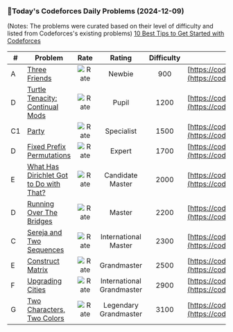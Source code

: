 ### 🌟Today's Codeforces Daily Problems (2024-12-09)
(Notes: The problems were curated based on their level of difficulty and listed from Codeforces's existing problems)
[10 Best Tips to Get Started with Codeforces](https://github.com/ika9810/Codeforces-Daily-Problems/blob/main/10%20Best%20Tips%20to%20Get%20Started%20with%20Codeforces.md)

| # | Problem | Rate| Rating | Difficulty | Contest |
|---| ----- | :--------: | :----------: | :----------: | ---------- |
|A|[Three Friends](https://codeforces.com/contest/1272/problem/A)|![Rate](https://img.shields.io/badge/Newbie-900-lightgrey)|Newbie|900|[https://codeforces.com/contest/1272](https://codeforces.com/contest/1272)|
|D|[Turtle Tenacity: Continual Mods](https://codeforces.com/contest/1933/problem/D)|![Rate](https://img.shields.io/badge/Pupil-1200-brightgreen)|Pupil|1200|[https://codeforces.com/contest/1933](https://codeforces.com/contest/1933)|
|C1|[Party](https://codeforces.com/contest/177/problem/C1)|![Rate](https://img.shields.io/badge/Specialist-1500-9cf)|Specialist|1500|[https://codeforces.com/contest/177](https://codeforces.com/contest/177)|
|D|[Fixed Prefix Permutations](https://codeforces.com/contest/1792/problem/D)|![Rate](https://img.shields.io/badge/Expert-1700-blue)|Expert|1700|[https://codeforces.com/contest/1792](https://codeforces.com/contest/1792)|
|E|[What Has Dirichlet Got to Do with That?](https://codeforces.com/contest/39/problem/E)|![Rate](https://img.shields.io/badge/Candidate%20Master-2000-blueviolet)|Candidate Master|2000|[https://codeforces.com/contest/39](https://codeforces.com/contest/39)|
|D|[Running Over The Bridges](https://codeforces.com/contest/730/problem/D)|![Rate](https://img.shields.io/badge/Master-2200-orange)|Master|2200|[https://codeforces.com/contest/730](https://codeforces.com/contest/730)|
|C|[Sereja and Two Sequences](https://codeforces.com/contest/425/problem/C)|![Rate](https://img.shields.io/badge/International%20Master-2300-orange)|International Master|2300|[https://codeforces.com/contest/425](https://codeforces.com/contest/425)|
|E|[Construct Matrix](https://codeforces.com/contest/1917/problem/E)|![Rate](https://img.shields.io/badge/Grandmaster-2500-red)|Grandmaster|2500|[https://codeforces.com/contest/1917](https://codeforces.com/contest/1917)|
|F|[Upgrading Cities](https://codeforces.com/contest/1062/problem/F)|![Rate](https://img.shields.io/badge/International%20Grandmaster-2900-red)|International Grandmaster|2900|[https://codeforces.com/contest/1062](https://codeforces.com/contest/1062)|
|G|[Two Characters, Two Colors](https://codeforces.com/contest/1895/problem/G)|![Rate](https://img.shields.io/badge/Legendary%20Grandmaster-3100-red)|Legendary Grandmaster|3100|[https://codeforces.com/contest/1895](https://codeforces.com/contest/1895)|
